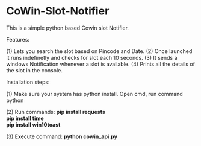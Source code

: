 # CoWin-Slot-Notifier

This is a simple python based Cowin slot Notifier.

Features:

(1) Lets you search the slot based on Pincode and Date.
(2) Once launched it runs indefinetly and checks for slot each 10 seconds.
(3) It sends a windows Notification whenever a slot is available.
(4) Prints all the details of the slot in the console.


Installation steps:

(1) Make sure your system has python install. Open cmd, run command
    python
    
(2) Run commands:
    <b> pip install requests
    <br>pip install time
    <br>pip install win10toast</b>
    
(3) Execute command:
    <b>python cowin_api.py</b>

  
